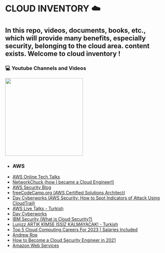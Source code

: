 <h1> CLOUD INVENTORY ☁️ </h1>
<h2> In this repo, videos, documents, books, etc., which will provide many benefits, especially security, belonging to the cloud area. content exists. Welcome to cloud inventory ! </h2>


<h3> 💻 Youtube Channels and Videos </h3>
<img width="250" src="https://i.ibb.co/M14Ydcv/yt-1200.png alt="youtube" border="0"> 
                                                                                   
* ### AWS
- [AWS Online Tech Talks](https://www.youtube.com/@AWSOnlineTechTalks/playlists)
- [NetworkChuck (how I became a Cloud Engineer!)](https://www.youtube.com/watch?v=_SjSSQsIMeM)
- [AWS Security Blog](https://rhinosecuritylabs.com/blog/?category=aws)
- [freeCodeCamp.org (AWS Certified Solutions Architect(](https://www.youtube.com/watch?v=Ia-UEYYR44s&list=PLOpFKM1EObSRVppt33AYMyHDwT-SzbvAs&index=1)
- [Day Cyberworks (AWS Security: How to Spot Indicators of Attack Using CloudTrail)](https://www.youtube.com/watch?v=dfD8JQToZGE&list=PLOpFKM1EObSRVppt33AYMyHDwT-SzbvAs&index=3)
- [AWS Live Talks - Turkish](https://www.youtube.com/playlist?list=PLdEVi-7f6Ie9WJH_ySLOVU8ODZS94Hm2C)                                                                                  
- [Day Cyberworks](https://www.youtube.com/@DayCyberwox)
- [IBM Security (What is Cloud Security?)](https://www.youtube.com/watch?v=jI8IKpjiCSM&list=PLOpFKM1EObSRVppt33AYMyHDwT-SzbvAs&index=4)
- [Lunizz ARTIK KİMSE İŞSİZ KALMAYACAK! - Turkish](https://www.youtube.com/watch?v=3GVxcM7UThg&list=PLOpFKM1EObSRVppt33AYMyHDwT-SzbvAs&index=5)
- [Top 5 Cloud Computing Careers For 2023 | Salaries Included](https://www.youtube.com/watch?v=4nOWK__Sj3A&list=PLOpFKM1EObSRVppt33AYMyHDwT-SzbvAs&index=10)
- [Andrew Roe](https://www.youtube.com/@AndrewRoe)
- [How to Become a Cloud Security Engineer in 2021](https://www.youtube.com/watch?v=4JzSDUW1ZXw&list=PLOpFKM1EObSRVppt33AYMyHDwT-SzbvAs&index=11)
- [Amazon Web Services](https://www.youtube.com/channel/UCd6MoB9NC6uYN2grvUNT-Zg)
